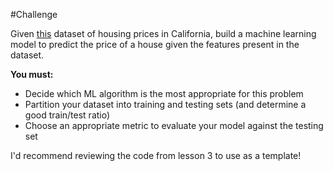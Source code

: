 #Challenge

Given [this](https://www.kaggle.com/camnugent/california-housing-prices) dataset of housing prices in California, build a machine learning model to predict the price of a house given the features present in the dataset.

**You must:**
- Decide which ML algorithm is the most appropriate for this problem
- Partition your dataset into training and testing sets (and determine a good train/test ratio)
- Choose an appropriate metric to evaluate your model against the testing set

I'd recommend reviewing the code from lesson 3 to use as a template!